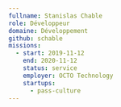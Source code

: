 ```yaml
---
fullname: Stanislas Chable
role: Développeur
domaine: Développement
github: schable
missions:
  - start: 2019-11-12
    end: 2020-11-12
    status: service
    employer: OCTO Technology
    startups:
      - pass-culture
---
```

